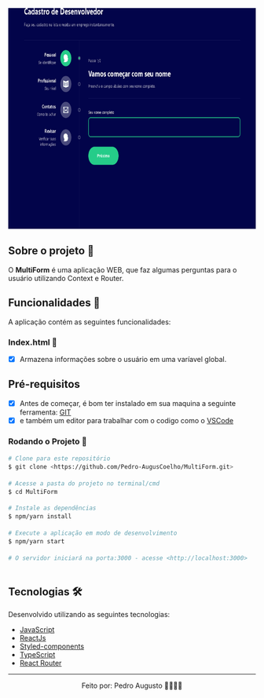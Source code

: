 <div align='center'>
  <img height='450px' alt='Readme' title='Readme' src='./Animação.gif'>
</div>

## Sobre o projeto 💬

O **MultiForm** é uma aplicação WEB, que faz algumas perguntas para o usuário utilizando Context e Router.

## Funcionalidades 🧠

A aplicação contém as seguintes funcionalidades:

### Index.html 📕

- [x] Armazena informações sobre o usuário em uma varíavel global.

## Pré-requisitos
- [x] Antes de começar, é bom ter instalado em sua maquina a seguinte ferramenta: [GIT](https://git-scm.com/) 
- [x] e também um editor para trabalhar com o codigo como o [VSCode](https://code.visualstudio.com/)

### Rodando o Projeto 📖

```bash
# Clone para este repositório
$ git clone <https://github.com/Pedro-AugusCoelho/MultiForm.git>

# Acesse a pasta do projeto no terminal/cmd
$ cd MultiForm

# Instale as dependências
$ npm/yarn install

# Execute a aplicação em modo de desenvolvimento
$ npm/yarn start

# O servidor iniciará na porta:3000 - acesse <http://localhost:3000>
 
```
## Tecnologias 🛠

Desenvolvido utilizando as seguintes tecnologias:

- [JavaScript](https://www.javascript.com/)
- [ReactJs](https://pt-br.reactjs.org/)
- [Styled-components](https://styled-components.com/)
- [TypeScript](https://www.typescriptlang.org/)
- [React Router](https://v5.reactrouter.com/)

****************

<p align="center">Feito por: Pedro Augusto 🧑🏽🤙🏽</p>

